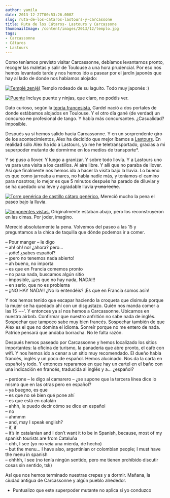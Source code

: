 ```yaml
---
author: yamila
date: 2013-12-27T00:53:26.000Z
slug: ruta-de-los-cataros-lastours-y-carcassone
title: Ruta de los Cátaros- Lastours y Carcassone
thumbnailImage: /content/images/2013/12/templo.jpg
tags:
- Carcassonne
- Cátaros
- Lastours
---
```



Como teníamos previsto visitar Carcassonne, debíamos levantarnos pronto, recoger las maletas y salir de Toulouse a una hora prudencial. Por eso nos hemos levantado tarde y nos hemos ido a pasear por el jardín japonés que hay al lado de donde nos habíamos alojado:

[![Templé zen(é)](/content/images/2013/12/templo.jpg#small)](/content/images/2013/12/templo.jpg#full)
Templo rodeado de su laguito. Todo muy japonés :)

[![Puente](/content/images/2013/12/jardin.jpg#small)](/content/images/2013/12/jardin.jpg#full)
Incluye puente y ninjas, que claro, no podéis ver.

Dato curioso, según la [teoría francesista](http:/es.wikipedia.org/wiki/Carlos_Gardel#Teor.C3.ADa_francesista), Gardel nació a dos portales de donde estábamos alojados en Toulouse. Y el otro día gané (de verdad) un concurso <del>no</del> profesional de tango. Y había más concursante<del>s</del>. ¿Casualidad? Imposible.

Después ya sí hemos salido hacia Carcassonne. Y en un sorprendente giro de los acontecimientos, Alex ha decidido que mejor íbamos a [Lastours](https:/www.google.com/search?q=lastours&safe=off&source=lnms&tbm=isch&sa=X&ei=cbK8UqX0OevZ0QXQvoCADw&ved=0CAkQ_AUoAQ&biw=1364&bih=642). En realidad sólo Alex ha ido a Lastours, yo me he teletransportado, gracias a mi superpoder mutante de dormirme en los medios de transporte*.

Y se puso a llover. Y luego a granizar. Y sobre todo llovía. Y a Lastours uno va para una visita a los castillos. Al aire libre. Y allí que no paraba de llover. Así que finalmente nos hemos ido a hacer la visita bajo la lluvia. Lo bueno es que como jarreaba a mares, no había nadie más, y teníamos el camino para nosotros; lo mejor es que 5 minutos después ha parado de diluviar y se ha quedado una leve y agradable lluvia <del>y una leche</del>.

[![Torre genérica de castillo cátaro genérico.](/content/images/2013/12/lastours5.jpg#small)](/content/images/2013/12/lastours5.jpg#full)
Mereció mucho la pena el paseo bajo la lluvia.

[![Imponentes vistas.](/content/images/2013/12/lastours4.jpg#small)](/content/images/2013/12/lastours4.jpg#full)
Originalmente estaban abajo, pero los reconstruyeron en las cimas. Por joder, imagino.

Mereció absolutamente la pena. Volvemos del paseo a las 15 y preguntamos a la chica de taquilla que dónde podemos ir a comer.

– Pour manger – le digo  
 – ah! oh! no! ¿ahora? pero…  
 – ¡oñe! ¿sabes español?  
 – ¡pero no tenemos nada abierto!  
 – ah bueno, no importa  
 – es que en Francia comemos pronto  
 – no pasa nada, buscamos algún sitio  
 – imposible, ¡¡¡es que no hay nada, NADA!!!  
 – en serio, que no es problema  
 – ¡¡NO HAY NADA!! ¿No lo entendéis? ¡Es que en Francia somos asín!

Y nos hemos tenido que escapar haciendo la croqueta que disimula porque la mujer se ha quedado ahí con un disgustazo. Quién nos manda comer a las 15 ¬¬’. Y entonces ya sí nos hemos a Carcassonne. Ubicarnos en nuestro airbnb. Confirmar que nuestro anfritión no sabe nada de inglés. Sospechar que tampoco sabe muy bien francés. Sospechar también de que Alex es el que no domina el idioma. Sonreír porque no me entero de nada. Patrice pensará que andaba borracha. No le falta razón.

Después hemos paseado por Carcassonne y hemos localizado los sitios importantes: la oficina de turismo, la panadería que abre pronto, el café con wifi. Y nos hemos ido a cenar a un sitio muy recomendado. El dueño habla francés, inglés y un poco de español. Hemos alucinado. Nos da la carta en español y todo. Y entonces reparamos en que hay un cartel en el baño con una indicación en francés, traducida al inglés y a… ¿español?

– perdone – le digo al camarero – ¿se supone que la tercera línea dice lo mismo que en las otras pero en español?  
 – ya buegno, es que  
 – es que no sé bien qué pone ahí  
 – es que está en catalán  
 – ahhh, le puedo decir cómo se dice en español  
 – no  
 – ahmmm  
 – and, may I speak english?  
 – if, if  
 – it’s in catalanian and I don’t want it to be in Spanish, because, most of my spanish tourists are from Cataluña  
 – ohh, I see (yo no veía una mierda, de hecho)  
 – but the menu… I have also, argentinian or colombian people; I must have the menu in spanish  
 – ohhhh, I see (no tenía ningún sentido, pero me tienen prohibido discutir cosas sin sentido, tsk)

Así que nos hemos terminado nuestras crepes y a dormir. Mañana, la ciudad antigua de Carcassonne y algún pueblo alrededor.

* Puntualizo que este superpoder mutante no aplica si yo conduzco


